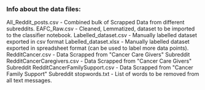 ### Info about the data files:

All_Reddit_posts.csv - Combined bulk of Scrapped Data from different subreddits.
EAFC_Raw.csv - Cleaned, Lemmatized, dataset to be imported to the classifier notebook. 
Labelled_dataset.csv - Manually labelled dataset exported in csv format
Labelled_dataset.xlsx - Manually labelled dataset exported in spreadsheet format (can be used to label more data points).
RedditCancer.csv - Data Scrapped from "Cancer Care Givers" Subreddit
RedditCancerCaregivers.csv - Data Scrapped from "Cancer Care Givers" Subreddit
RedditCancerFamilySupport.csv - Data Scrapped from "Cancer Family Support" Subreddit
stopwords.txt - List of words to be removed from all text messages.
